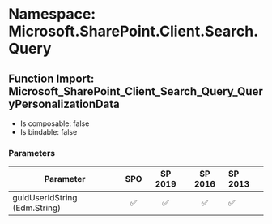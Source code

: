 # Namespace: Microsoft.SharePoint.Client.Search.Query

## Function Import: Microsoft_SharePoint_Client_Search_Query_QueryPersonalizationData

- Is composable: false
- Is bindable: false

### Parameters

Parameter | SPO | SP 2019 | SP 2016 | SP 2013
----------|:---:|:-------:|:-------:|:-------
guidUserIdString (Edm.String) | ✅ | ✅ | ✅ | ✅
